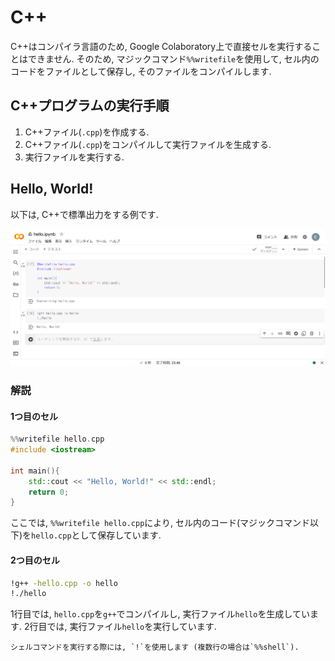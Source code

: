 # C++

C++はコンパイラ言語のため, Google Colaboratory上で直接セルを実行することはできません. そのため, マジックコマンド`%%writefile`を使用して, セル内のコードをファイルとして保存し, そのファイルをコンパイルします.

## C++プログラムの実行手順

1. C++ファイル(`.cpp`)を作成する.
2. C++ファイル(`.cpp`)をコンパイルして実行ファイルを生成する.
3. 実行ファイルを実行する.

## Hello, World!

以下は, C++で標準出力をする例です.

![cpp](./_images/cpp.png)

### 解説

#### 1つ目のセル

```cpp
%%writefile hello.cpp
#include <iostream>

int main(){
    std::cout << "Hello, World!" << std::endl;
    return 0;
}
```

ここでは, `%%writefile hello.cpp`により, セル内のコード(マジックコマンド以下)を`hello.cpp`として保存しています.

#### 2つ目のセル

```bash
!g++ -hello.cpp -o hello
!./hello
```

1行目では, `hello.cpp`を`g++`でコンパイルし, 実行ファイル`hello`を生成しています. 2行目では, 実行ファイル`hello`を実行しています.

```{tip}
シェルコマンドを実行する際には, `!`を使用します (複数行の場合は`%%shell`).
```
